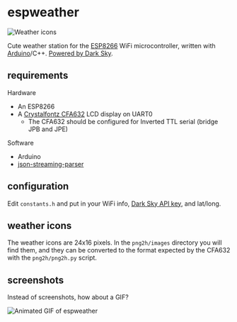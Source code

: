 # espweather #

![Weather icons](https://polpo.org/espweather/montage.png)

Cute weather station for the [ESP8266](https://en.wikipedia.org/wiki/ESP8266) WiFi microcontroller, written with [Arduino](https://github.com/esp8266/Arduino)/C++. [Powered by Dark Sky](https://darksky.net/poweredby).

## requirements ##

Hardware

- An ESP8266
- A [Crystalfontz CFA632](https://www.crystalfontz.com/product/cfa632ydikn-uart-lcd-character-display-16x2) LCD display on UART0
  - The CFA632 should be configured for Inverted TTL serial (bridge JPB and JPE)

Software

- Arduino
- [json-streaming-parser](https://github.com/squix78/json-streaming-parser)

## configuration ##

Edit `constants.h` and put in your WiFi info, [Dark Sky API key](https://darksky.net/dev/), and lat/long.

## weather icons ##

The weather icons are 24x16 pixels. In the `png2h/images` directory you will find them, and they can be converted to the format expected by the CFA632 with the `png2h/png2h.py` script.

## screenshots ##

Instead of screenshots, how about a GIF?

![Animated GIF of espweather](https://polpo.org/espweather/espweather.gif)
